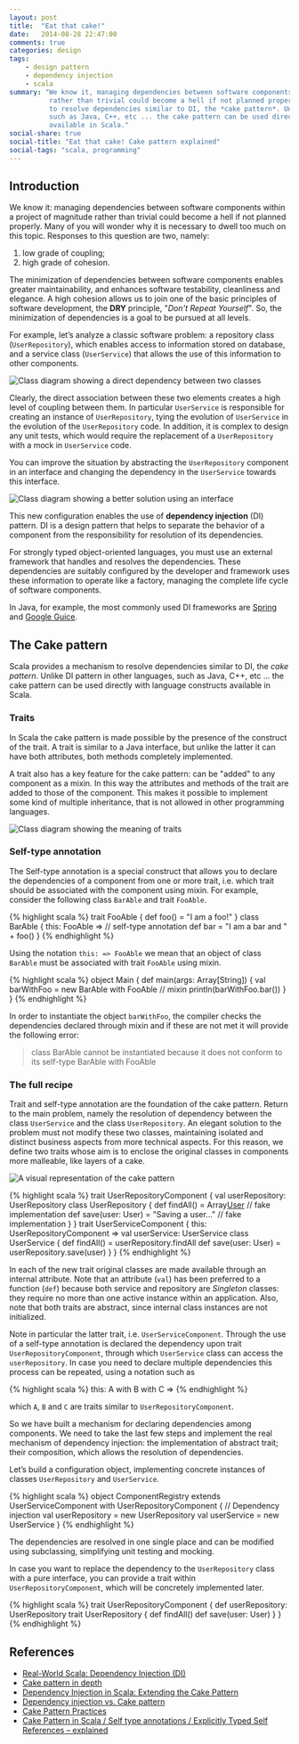 ```yaml
---
layout: post
title:  "Eat that cake!"
date:   2014-08-28 22:47:00
comments: true
categories: design
tags:
    - design pattern
    - dependency injection
    - scala
summary: "We know it, managing dependencies between software components within a project of magnitude
          rather than trivial could become a hell if not planned properly Scala provides a mechanism
          to resolve dependencies similar to DI, the *cake pattern*. Unlike DI pattern in other languages,
          such as Java, C++, etc ... the cake pattern can be used directly with language constructs
          available in Scala."
social-share: true
social-title: "Eat that cake! Cake pattern explained"
social-tags: "scala, programming"
---
```

## Introduction
We know it: managing dependencies between software components within a project of magnitude rather
than trivial could become a hell if not planned properly. Many of you will wonder why it is necessary
to dwell too much on this topic. Responses to this question are two, namely:

1. low grade of coupling;
2. high grade of cohesion.

The minimization of dependencies between software components enables greater maintainability, and
enhances software testability, cleanliness and elegance. A high cohesion allows us to join one of
the basic principles of software development, the **DRY** principle, "*Don't Repeat Yourself*". So, the
minimization of dependencies is a goal to be pursued at all levels.

For example, let’s analyze a classic software problem: a repository class (`UserRepository`), which
enables access to information stored on database, and a service class (`UserService`) that allows the
use of this information to other components.

![Class diagram showing a direct dependency between two classes](http://rcardin.github.io/assets/cp_1.png)

Clearly, the direct association between these two elements creates a high level of coupling between them.
In particular `UserService` is responsible for creating an instance of `UserRepository`, tying the evolution
of `UserService` in the evolution of the `UserRepository` code. In addition, it is complex to design any
unit tests, which would require the replacement of a `UserRepository` with a mock in `UserService` code.

You can improve the situation by abstracting the `UserRepository` component in an interface and changing
the dependency in the `UserService` towards this interface.

![Class diagram showing a better solution using an interface](http://rcardin.github.io/assets/cp_2.png)

This new configuration enables the use of **dependency injection** (DI) pattern. DI is a design pattern
that helps to separate the behavior of a component from the responsibility for resolution of its
dependencies.

For strongly typed object-oriented languages, you must use an external framework that handles and resolves
the dependencies. These dependencies are suitably configured by the developer and framework uses these
information to operate like a factory, managing the complete life cycle of software components.

In Java, for example, the most commonly used DI frameworks are [Spring](http://spring.io/) and
[Google Guice](https://github.com/google/guice).

## The Cake pattern

Scala provides a mechanism to resolve dependencies similar to DI, the *cake pattern*. Unlike DI pattern in
other languages, such as Java, C++, etc ... the cake pattern can be used directly with language constructs
available in Scala.

### Traits

In Scala the cake pattern is made possible by the presence of the construct of the trait. A trait is similar
to a Java interface, but unlike the latter it can have both attributes, both methods completely implemented.

A trait also has a key feature for the cake pattern: can be "added" to any component as a mixin. In this way
the attributes and methods of the trait are added to those of the component. This makes it possible to
implement some kind of multiple inheritance, that is not allowed in other programming languages.

![Class diagram showing the meaning of traits](http://rcardin.github.io/assets/cp_3.png)

### Self-type annotation

The Self-type annotation is a special construct that allows you to declare the dependencies of a component
from one or more trait, i.e. which trait should be associated with the component using mixin. For example,
consider the following class `BarAble` and trait `FooAble`.

{% highlight scala %}
trait FooAble {
  def foo() = "I am a foo!"
}
class BarAble { this: FooAble =>   // self-type annotation
  def bar = "I am a bar and " + foo()
}
{% endhighlight %}

Using the notation `this: => FooAble` we mean that an object of class `BarAble` must be associated with
trait `FooAble` using mixin.

{% highlight scala %}
object Main {
  def main(args: Array[String]) {
    val barWithFoo = new BarAble with FooAble   // mixin
    println(barWithFoo.bar())
  }
}
{% endhighlight %}

In order to instantiate the object `barWithFoo`, the compiler checks the dependencies declared through mixin
and if these are not met it will provide the following error:

> class BarAble cannot be instantiated because it does not conform to its self-type BarAble with FooAble

### The full recipe

Trait and self-type annotation are the foundation of the cake pattern. Return to the main problem, namely the
resolution of dependency between the class `UserService` and the class `UserRepository`. An elegant solution
to the problem must not modify these two classes, maintaining isolated and distinct business aspects from
more technical aspects. For this reason, we define two traits whose aim is to enclose the original classes
in components more malleable, like layers of a cake.

![A visual representation of the cake pattern](http://rcardin.github.io/assets/cp_4.jpg)

{% highlight scala %}
trait UserRepositoryComponent {
  val userRepository: UserRepository
  class UserRepository {
    def findAll() = Array[User]()   // fake implementation
    def save(user: User) = "Saving a user..."   // fake implementation
  }
}
trait UserServiceComponent { this: UserRepositoryComponent =>
  val userService: UserService
  class UserService {
    def findAll() = userRepository.findAll
    def save(user: User) = userRepository.save(user)
  }
}
{% endhighlight %}

In each of the new trait original classes are made available through an internal attribute. Note that an attribute
(`val`) has been preferred to a function (`def`) because both service and repository are *Singleton* classes: they
require no more than one active instance within an application. Also, note that both traits are abstract, since
internal class instances are not initialized.

Note in particular the latter trait, i.e. `UserServiceComponent`. Through the use of a self-type annotation is
declared the dependency upon trait `UserRepositoryComponent`, through which `UserService` class can access the
`userRepository`. In case you need to declare multiple dependencies this process can be repeated, using a notation
such as

{% highlight scala %}
this: A with B with C =>
{% endhighlight %}

which `A`, `B` and `C` are traits similar to `UserRepositoryComponent`.

So we have built a mechanism for declaring dependencies among components. We need to take the last few steps and
implement the real mechanism of dependency injection: the implementation of abstract trait; their composition, which
allows the resolution of dependencies.

Let’s build a configuration object, implementing concrete instances of classes `UserRepository` and `UserService`.

{% highlight scala %}
object ComponentRegistry extends
  UserServiceComponent with UserRepositoryComponent {
  // Dependency injection
  val userRepository = new UserRepository
  val userService = new UserService
}
{% endhighlight %}

The dependencies are resolved in one single place and can be modified using subclassing, simplifying unit testing
and mocking.

In case you want to replace the dependency to the `UserRepository` class with a pure interface, you can provide a
trait within `UserRepositoryComponent`, which will be concretely implemented later.

{% highlight scala %}
trait UserRepositoryComponent {
  def userRepository: UserRepository
  trait UserRepository {
    def findAll()
    def save(user: User)
  }
}
{% endhighlight %}

## References

- [Real-World Scala: Dependency Injection (DI)](http://jonasboner.com/2008/10/06/real-world-scala-dependency-injection-di/)
- [Cake pattern in depth](http://www.cakesolutions.net/teamblogs/2011/12/19/cake-pattern-in-depth)
- [Dependency Injection in Scala: Extending the Cake Pattern](http://www.warski.org/blog/2010/12/di-in-scala-cake-pattern/)
- [Dependency injection vs. Cake pattern](http://www.cakesolutions.net/teamblogs/2011/12/15/dependency-injection-vs-cake-pattern)
- [Cake Pattern Practices](http://vpatryshev.blogspot.com.au/2012/06/cake-pattern-practices.html?m=1)
- [Cake Pattern in Scala / Self type annotations / Explicitly Typed Self References – explained](https://coderwall.com/p/t_rapw)